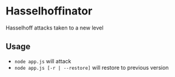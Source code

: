 Hasselhoffinator
================
Hasselhoff attacks taken to a new level

## Usage
* `node app.js` will attack
* `node app.js [-r | --restore]` will restore to previous version
